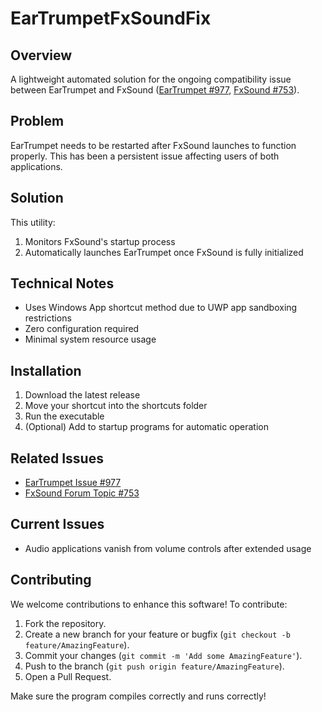 # EarTrumpetFxSoundFix

## Overview
A lightweight automated solution for the ongoing compatibility issue between EarTrumpet and FxSound ([EarTrumpet #977](https://github.com/File-New-Project/EarTrumpet/issues/977), [FxSound #753](https://forum.fxsound.com/t/fxsound-incompatible-with-eartrumpet/753)).

## Problem
EarTrumpet needs to be restarted after FxSound launches to function properly. This has been a persistent issue affecting users of both applications.

## Solution
This utility:
1. Monitors FxSound's startup process
2. Automatically launches EarTrumpet once FxSound is fully initialized

## Technical Notes
- Uses Windows App shortcut method due to UWP app sandboxing restrictions
- Zero configuration required
- Minimal system resource usage

## Installation
1. Download the latest release
2. Move your shortcut into the shortcuts folder
3. Run the executable
4. (Optional) Add to startup programs for automatic operation

## Related Issues
- [EarTrumpet Issue #977](https://github.com/File-New-Project/EarTrumpet/issues/977)
- [FxSound Forum Topic #753](https://forum.fxsound.com/t/fxsound-incompatible-with-eartrumpet/753)

## Current Issues
- Audio applications vanish from volume controls after extended usage

## Contributing
We welcome contributions to enhance this software! To contribute:

1. Fork the repository.
2. Create a new branch for your feature or bugfix (`git checkout -b feature/AmazingFeature`).
3. Commit your changes (`git commit -m 'Add some AmazingFeature'`).
4. Push to the branch (`git push origin feature/AmazingFeature`).
5. Open a Pull Request.

Make sure the program compiles correctly and runs correctly!
